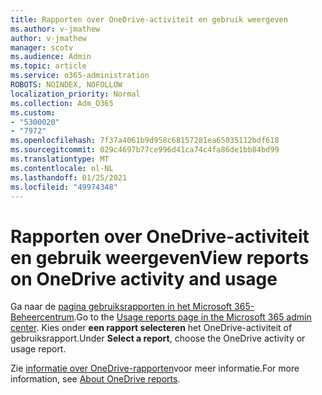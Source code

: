 ```yaml
---
title: Rapporten over OneDrive-activiteit en gebruik weergeven
ms.author: v-jmathew
author: v-jmathew
manager: scotv
ms.audience: Admin
ms.topic: article
ms.service: o365-administration
ROBOTS: NOINDEX, NOFOLLOW
localization_priority: Normal
ms.collection: Adm_O365
ms.custom:
- "5300020"
- "7972"
ms.openlocfilehash: 7f37a4061b9d958c68157281ea65035112bdf618
ms.sourcegitcommit: 029c4697b77ce996d41ca74c4fa86de1bb84bd99
ms.translationtype: MT
ms.contentlocale: nl-NL
ms.lasthandoff: 01/25/2021
ms.locfileid: "49974348"
---
```

# <a name="view-reports-on-onedrive-activity-and-usage"></a><span data-ttu-id="2de8e-102">Rapporten over OneDrive-activiteit en gebruik weergeven</span><span class="sxs-lookup"><span data-stu-id="2de8e-102">View reports on OneDrive activity and usage</span></span>

<span data-ttu-id="2de8e-103">Ga naar de [pagina gebruiksrapporten in het Microsoft 365-Beheercentrum](https://admin.microsoft.com/AdminPortal/Home).</span><span class="sxs-lookup"><span data-stu-id="2de8e-103">Go to the [Usage reports page in the Microsoft 365 admin center](https://admin.microsoft.com/AdminPortal/Home).</span></span> <span data-ttu-id="2de8e-104">Kies onder **een rapport selecteren** het OneDrive-activiteit of gebruiksrapport.</span><span class="sxs-lookup"><span data-stu-id="2de8e-104">Under **Select a report**, choose the OneDrive activity or usage report.</span></span>

<span data-ttu-id="2de8e-105">Zie [informatie over OneDrive-rapporten](https://go.microsoft.com/fwlink/?linkid=875239)voor meer informatie.</span><span class="sxs-lookup"><span data-stu-id="2de8e-105">For more information, see [About OneDrive reports](https://go.microsoft.com/fwlink/?linkid=875239).</span></span>
